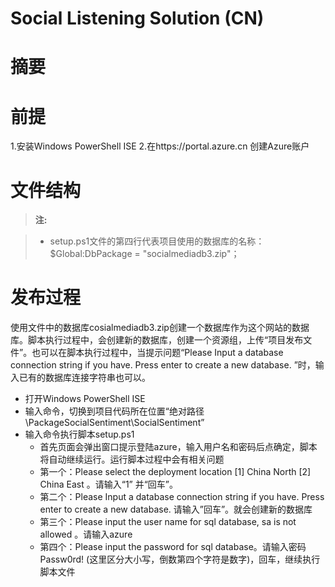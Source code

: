 # Social Listening Solution (CN)
# 摘要
# 前提

1.安装Windows PowerShell ISE
2.在https://portal.azure.cn 创建Azure账户



# 文件结构

> **注:**

> - setup.ps1文件的第四行代表项目使用的数据库的名称：
$Global:DbPackage = "socialmediadb3.zip"；




# 发布过程 
使用文件中的数据库cosialmediadb3.zip创建一个数据库作为这个网站的数据库。脚本执行过程中，会创建新的数据库，创建一个资源组，上传“项目发布文件”。也可以在脚本执行过程中，当提示问题“Please Input a database connection string if you have. Press enter to create a new database. ”时，输入已有的数据库连接字符串也可以。

- 打开Windows PowerShell ISE
- 输入命令，切换到项目代码所在位置“绝对路径\PackageSocialSentiment\SocialSentiment” 
- 输入命令执行脚本setup.ps1
	-	 首先页面会弹出窗口提示登陆azure，输入用户名和密码后点确定，脚本将自动继续运行。运行脚本过程中会有相关问题
	-	第一个：Please select the deployment location [1] China North [2] China East 。请输入“1” 并“回车”。
	-	第二个：Please Input a database connection string if you have. Press enter to create a new database. 
请输入”回车”。就会创建新的数据库
	-	第三个：Please input the user name for sql database, sa is not allowed 。请输入azure
	-	第四个：Please input the password for sql database。请输入密码Passw0rd! (这里区分大小写，倒数第四个字符是数字)，回车，继续执行脚本文件


